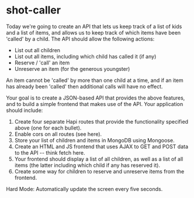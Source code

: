# shot-caller

Today we're going to create an API that lets us keep track of a list of kids and a list of items, and allows us to keep track of which items have been 'called' by a child. The API should allow the following actions:

- List out all children
- List out all items, including which child has called it (if any)
- Reserve / 'call' an item
- Unreserve an item (for the generous youngster)

An item cannot be 'called' by more than one child at a time, and if an item has already been 'called' then additional calls will have no effect.

Your goal is to create a JSON-based API that provides the above features, and to build a simple frontend that makes use of the API. Your application should include:

1. Create four separate Hapi routes that provide the functionality specified above (one for each bullet).
2. Enable cors on all routes (see here).
3. Store your list of children and items in MongoDB using Mongoose.
4. Create an HTML and JS frontend that uses AJAX to GET and POST data to the API -- think fetch here.
5. Your frontend should display a list of all children, as well as a list of all items (the latter including which child if any has reserved it).
6. Create some way for children to reserve and unreserve items from the frontend.

Hard Mode: 
Automatically update the screen every five seconds.
